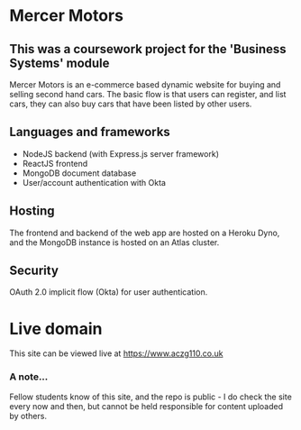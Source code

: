 # Mercer Motors

## This was a coursework project for the 'Business Systems' module
Mercer Motors is an e-commerce based dynamic website for buying and selling second hand cars. The basic flow is that users can register, and list cars, they can also buy cars that have been listed by other users.


## Languages and frameworks
* NodeJS backend (with Express.js server framework)
* ReactJS frontend
* MongoDB document database
* User/account authentication with Okta

## Hosting
The frontend and backend of the web app are hosted on a Heroku Dyno, and the MongoDB instance is hosted on an Atlas cluster.

## Security
OAuth 2.0 implicit flow (Okta) for user authentication. 

# Live domain
This site can be viewed live at https://www.aczg110.co.uk

### A note...
Fellow students know of this site, and the repo is public - I do check the site every now and then, but cannot be held responsible for content uploaded by others.
